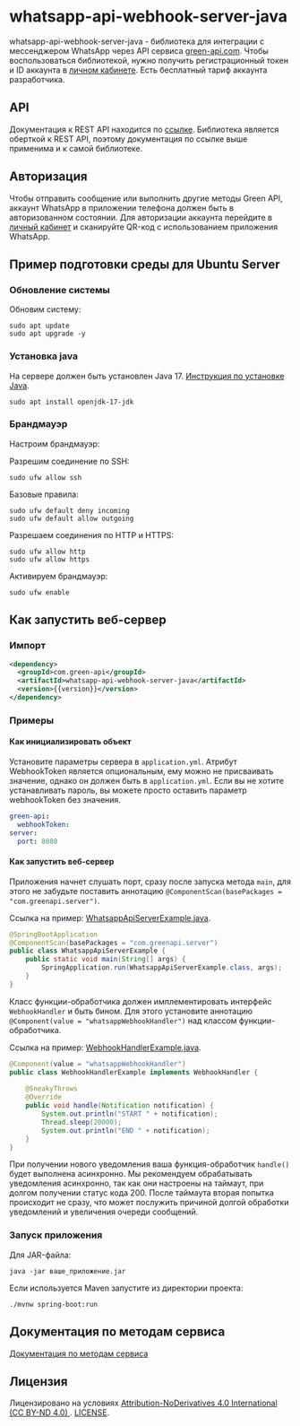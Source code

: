 # whatsapp-api-webhook-server-java

whatsapp-api-webhook-server-java - библиотека для интеграции с мессенджером WhatsApp через API
сервиса [green-api.com](https://green-api.com/). Чтобы воспользоваться библиотекой, нужно получить регистрационный токен
и ID аккаунта в [личном кабинете](https://console.green-api.com/). Есть бесплатный тариф аккаунта разработчика.

## API

Документация к REST API находится по [ссылке](https://green-api.com/docs/api/). Библиотека является оберткой к REST API,
поэтому документация по ссылке выше применима и к самой библиотеке.

## Авторизация

Чтобы отправить сообщение или выполнить другие методы Green API, аккаунт WhatsApp в приложении телефона должен быть в
авторизованном состоянии. Для авторизации аккаунта перейдите в [личный кабинет](https://console.green-api.com/) и
сканируйте QR-код с использованием приложения WhatsApp.

## Пример подготовки среды для Ubuntu Server

### Обновление системы

Обновим систему:

```shell
sudo apt update
sudo apt upgrade -y
```

### Установка java

На сервере должен быть установлен Java 17. [Инструкция по установке Java](https://openjdk.org/install/).

```shell
sudo apt install openjdk-17-jdk
```

### Брандмауэр

Настроим брандмауэр:

Разрешим соединение по SSH:

```shell
sudo ufw allow ssh
```

Базовые правила:

```shell
sudo ufw default deny incoming
sudo ufw default allow outgoing
```

Разрешаем соединения по HTTP и HTTPS:

```shell
sudo ufw allow http
sudo ufw allow https
```

Активируем брандмауэр:

```shell
sudo ufw enable
```

## Как запустить веб-сервер

### Импорт

```xml
<dependency>
  <groupId>com.green-api</groupId>
  <artifactId>whatsapp-api-webhook-server-java</artifactId>
  <version>{{version}}</version>
</dependency>
```

### Примеры

#### Как инициализировать объект

Установите параметры сервера в `application.yml`.
Атрибут WebhookToken является опциональным, ему можно не присваивать значение, однако он должен быть в `application.yml`.
Если вы не хотите устанавливать пароль, вы можете просто оставить параметр webhookToken без значения.

```yaml
green-api:
  webhookToken:
server:
  port: 8080
```

#### Как запустить веб-сервер

Приложения начнет слушать порт, сразу после запуска метода `main`, для этого не забудьте поставить аннотацию `@ComponentScan(basePackages = "com.greenapi.server")`.

Ссылка на пример: [WhatsappApiServerExample.java](/com/greenapi/server/examples/WhatsappApiServerExample.java).

```java
@SpringBootApplication
@ComponentScan(basePackages = "com.greenapi.server")
public class WhatsappApiServerExample {
    public static void main(String[] args) {
        SpringApplication.run(WhatsappApiServerExample.class, args);
    }
}
```

Класс функции-обработчика должен имплементировать интерфейс `WebhookHandler` и быть бином.
Для этого установите аннотацию `@Component(value = "whatsappWebhookHandler")` над классом функции-обработчика.

Ссылка на пример: [WebhookHandlerExample.java](/com/greenapi/server/examples/WebhookHandlerExample.java).

```java
@Component(value = "whatsappWebhookHandler")
public class WebhookHandlerExample implements WebhookHandler {
    
    @SneakyThrows
    @Override
    public void handle(Notification notification) {
        System.out.println("START " + notification);
        Thread.sleep(20000);
        System.out.println("END " + notification);
    }
}
```

При получении нового уведомления ваша функция-обработчик `handle()` будет выполнена асинхронно.
Мы рекомендуем обрабатывать уведомления асинхронно, так как они настроены на таймаут, при долгом получении статус кода 200. 
После таймаута вторая попытка происходит не сразу, что может послужить причиной долгой обработки уведомлений и увеличения очереди сообщений.

### Запуск приложения

Для JAR-файла:

```shell
java -jar ваше_приложение.jar
```

Если используется Maven запустите из директории проекта:

```shell
./mvnw spring-boot:run
```

## Документация по методам сервиса

[Документация по методам сервиса](https://green-api.com/docs/api/)

## Лицензия

Лицензировано на условиях [
Attribution-NoDerivatives 4.0 International (CC BY-ND 4.0)
](https://creativecommons.org/licenses/by-nd/4.0/). [LICENSE](https://github.com/green-api/whatsapp-api-webhook-server-java/blob/master/LICENSE.txt).